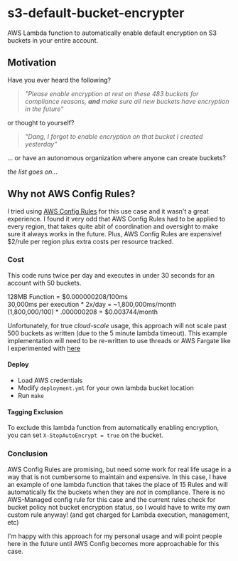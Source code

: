 # s3-default-bucket-encrypter
AWS Lambda function to automatically enable default encryption on S3 buckets in
your entire account.

## Motivation
Have you ever heard the following?

> _"Please enable encryption at rest on these 483 buckets for compliance
reasons, **and** make sure all new buckets have encryption in the future"_

or thought to yourself?

> _"Dang, I forgot to enable encryption on that bucket I created yesterday"_

... or have an autonomous organization where anyone can create buckets?

_the list goes on..._

## Why not AWS Config Rules?
I tried using [AWS Config Rules](https://aws.amazon.com/config/) for this use
case and it wasn't a great experience. I found it very odd that AWS Config Rules
had to be applied to every region, that takes quite abit of coordination and
oversight to make sure it always works in the future. Plus, AWS Config Rules are
expensive! $2/rule per region plus extra costs per resource tracked.

### Cost
This code runs twice per day and executes in under 30 seconds for an account
with 50 buckets.

128MB Function = $0.000000208/100ms  
30,000ms per execution * 2x/day = ~1,800,000ms/month  
(1,800,000/100) * .000000208 = $0.003744/month

Unfortunately, for true _cloud-scale_ usage, this approach will not scale past
500 buckets as written (due to the 5 minute lambda timeout). This example
implementation will need to be re-written to use threads or AWS Fargate like I
experimented with [here](https://github.com/jolexa/fargate-from-lambda)

#### Deploy
- Load AWS credentials
- Modify `deployment.yml` for your own lambda bucket location
- Run `make`

#### Tagging Exclusion
To exclude this lambda function from automatically enabling encryption, you can
set `X-StopAutoEncrypt = true` on the bucket.

### Conclusion
AWS Config Rules are promising, but need some work for real life usage in a way
that is not cumbersome to maintain and expensive. In this case, I have an example of one
lambda function that takes the place of 15 Rules and will automatically fix the
buckets when they are _not_ in compliance. There is no AWS-Managed config rule
for this case and the current rules check for bucket policy not bucket
encryption status, so I would have to write my own custom rule anyway! (and
get charged for Lambda execution, management, etc)

I'm happy with this approach for my personal usage and will point people here in
the future until AWS Config becomes more approachable for this case.
